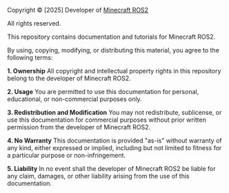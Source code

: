 Copyright © [2025] Developer of [Minecraft ROS2](https://minecraft-ros2.github.io/minecraft_ros2/)

All rights reserved.

This repository contains documentation and tutorials for Minecraft ROS2.

By using, copying, modifying, or distributing this material, you agree to the following terms:

**1. Ownership**
All copyright and intellectual property rights in this repository belong to the developer of Minecraft ROS2.

**2. Usage**
You are permitted to use this documentation for personal, educational, or non-commercial purposes only.

**3. Redistribution and Modification**
You may not redistribute, sublicense, or use this documentation for commercial purposes without prior written permission from the developer of Minecraft ROS2.

**4. No Warranty**
This documentation is provided "as-is" without warranty of any kind, either expressed or implied, including but not limited to fitness for a particular purpose or non-infringement.

**5. Liability**
In no event shall the developer of Minecraft ROS2 be liable for any claim, damages, or other liability arising from the use of this documentation.
